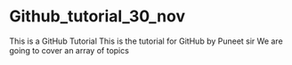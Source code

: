 # Github_tutorial_30_nov
 This is a GitHub Tutorial
This is the tutorial for GitHub by Puneet sir 
We are going to cover an array of topics 